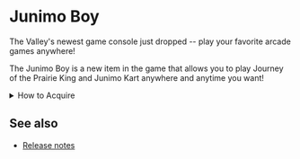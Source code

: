 # Junimo Boy

The Valley's newest game console just dropped -- play your favorite arcade games anywhere!

The Junimo Boy is a new item in the game that allows you to play Journey of the Prairie King and Junimo Kart anywhere and anytime you want!

<details>
    <summary>How to Acquire</summary>

    5,000 Qi coins in the Casino shop

    OR

    Console command:
    `jb_giveitem`

</details>

## See also

* [Release notes](release-notes.md)